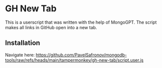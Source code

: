 # GH New Tab

This is a userscript that was written with the help of MongoGPT. The script makes all links in GitHub open into a new tab.

## Installation

Navigate here: <a href="https://github.com/PavelSafronov/mongodb-tools/raw/refs/heads/main/tampermonkey/gh-new-tab/script.user.js">https://github.com/PavelSafronov/mongodb-tools/raw/refs/heads/main/tampermonkey/gh-new-tab/script.user.js</a>
